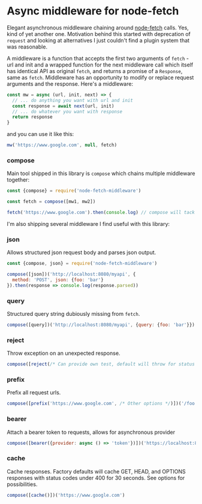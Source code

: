# Async middleware for node-fetch

Elegant asynchronous middleware chaining around [node-fetch](https://www.npmjs.com/package/node-fetch)
calls. Yes, kind of yet another one. Motivation behind this started with deprecation
of `request` and looking at alternatives I just couldn't find a plugin system that
was reasonable.

A middleware is a function that accepts the first two arguments of `fetch` - url and
init and a wrapped function for the next middleware call which itself has identical
API as original `fetch`, and returns a promise of a `Response`, same as `fetch`.
Middleware has an opportunity to modify or replace request arguments and the
response. Here's a middleware:

```javascript
const mw = async (url, init, next) => {
  // ... do anything you want with url and init
  const response = await next(url, init)
  // ... do whatever you want with response
  return response
}
```

and you can use it like this:

```javascript
mw('https://www.google.com', null, fetch)
```

### compose

Main tool shipped in this library is `compose` which chains multiple middleware
together:

```javascript
const {compose} = require('node-fetch-middleware')

const fetch = compose([mw1, mw2])

fetch('https://www.google.com').then(console.log) // compose will tack on the last fetch for you
```

I'm also shipping several middleware I find useful with this library:

### json

Allows structured json request body and parses json output.

```javascript
const {compose, json} = require('node-fetch-middleware')

compose([json])('http://localhost:8080/myapi', {
  method: 'POST', json: {foo: 'bar'}
}).then(response => console.log(response.parsed))
```

### query

Structured query string dubiously missing from `fetch`.

```javascript
compose([query])('http://localhost:8080/myapi', {query: {foo: 'bar'}})
```

### reject

Throw exception on an unexpected response.

```javascript
compose([reject(/* Can provide own test, default will throw for status >= 400 */)])('https://nowhere')
```

### prefix

Prefix all request urls.

```javascript
compose([prefix('https://www.google.com', /* Other options */)])('/foo')
```

### bearer

Attach a bearer token to requests, allows for asynchronous provider

```javascript
compose([bearer({provider: async () => 'token'})])('https://localhost:8080/myapi')
```

### cache

Cache responses. Factory defaults will cache GET, HEAD, and OPTIONS responses with
status codes under 400 for 30 seconds. See options for possibilities.

```javascript
compose([cache()])('https://www.google.com')
```
